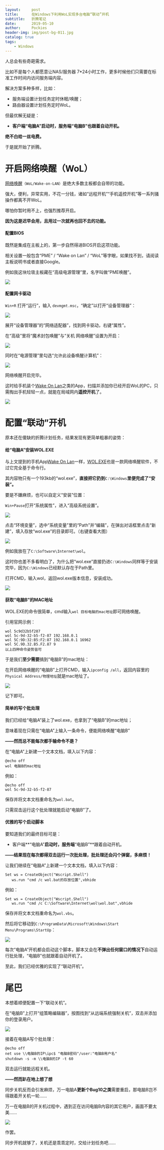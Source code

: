 ```yaml
---
layout:     post
title:      在Windows下利用WoL实现多台电脑“联动”开机
subtitle:   折腾笔记
date:       2019-05-10
author:     Pockies
header-img: img/post-bg-011.jpg
catalog: true
tags:
    - Windows
---
```


人总会有些奇葩需求。

比如不是每个人都愿意让NAS/服务器 7*24小时工作，更多时候他们只需要在标准工作时间内访问服务端内容。

解决方案多种多样，比如：

- 服务端设置计划任务定时休眠/唤醒；
- 路由器设置计划任务定时WoL。

但最优解无疑是：

- **客户端“电脑A”启动时，服务端“电脑B”也跟着自动开机。**

**绝不白给一丝电费。**

于是就开始了折腾。

# 开启网络唤醒（WoL）

[网络唤醒](https://zh.wikipedia.org/wiki/%E7%B6%B2%E8%B7%AF%E5%96%9A%E9%86%92)`（WoL/Wake-on-LAN）`是绝大多数主板都会自带的功能。

强大，便利，异常实用，不花一分钱，诸如“远程开机”“手机遥控开机”等一系列骚操作都离不开WoL。

哪怕你暂时用不上，也强烈推荐开启。

**因为这是迟早会用，且用过一次就再也回不去的功能。**

#### 配置BIOS

既然是集成在主板上的，第一步自然得进BIOS开启这项功能。

相关设置一般包含“PME” / “Wake on Lan” / “WoL”等字眼，如果找不到，请阅读主板说明书或者直接Google。

例如我这块垃圾主板藏在“高级电源管理”里，名字叫做“PME唤醒”。

![](https://raw.githubusercontent.com/Pockies/pic/master/741f9461ly1g2wassl4eij21400mm4m0.jpg)

#### 配置网卡驱动

`Win+R` 打开“运行”，输入 `devmgmt.msc`，“确定”以打开“设备管理器”：

![](https://raw.githubusercontent.com/Pockies/pic/master/%E8%BF%90%E8%A1%8C(473).png)

展开“设备管理器”的“网络适配器”，找到网卡驱动，右键“属性”。

在“高级”里将“魔术封包唤醒”与“关机 网络唤醒”设置为开启：

![](https://raw.githubusercontent.com/Pockies/pic/master/Realtek%20PCIe%20GBE%20Family%20Controller%20%E5%B1%9E%E6%80%A7(471).png)

同时在“电源管理”里勾选“允许此设备唤醒计算机”：

![](https://raw.githubusercontent.com/Pockies/pic/master/Realtek%20PCIe%20GBE%20Family%20Controller%20%E5%B1%9E%E6%80%A7(475).png)

网络唤醒开启完毕。

这时给手机装个[Wake On Lan](https://play.google.com/store/apps/details?id=co.uk.mrwebb.wakeonlan)之类的App，扫描并添加你已经开启WoL的PC，只需掏出手机轻轻一点，就能在局域网内**遥控开机**了。

![](https://raw.githubusercontent.com/Pockies/pic/master/Screenshot_20190510-171940.png)

# 配置“联动”开机

原本还在傻缺的折腾计划任务，结果发现有更简单粗暴的姿势：

#### 给“电脑A”安装WOL.EXE

与上文提到的手机App[Wake On Lan](https://play.google.com/store/apps/details?id=co.uk.mrwebb.wakeonlan)一样，[WOL.EXE](https://www.gammadyne.com/cmdline.htm#wol)也是一款网络唤醒软件，不过它完全基于命令行。

其内容物只有一个193kb的“wol.exe”，**直接把它扔到**`C:\Windows`**里便完成了“安装”。**

要是不嫌麻烦，也可以自定义“安装”位置：

`Win+Pause`打开“系统属性”，进入“高级系统设置”。

![](https://raw.githubusercontent.com/Pockies/pic/master/%E7%B3%BB%E7%BB%9F(479).png)

点击“环境变量”，选中“系统变量”里的“Path”并“编辑”，在弹出对话框里点击“新建”，填入存放“wol.exe”的目录即可。（右键查看大图）

![](https://raw.githubusercontent.com/Pockies/pic/master/%E7%BC%96%E8%BE%91%E7%8E%AF%E5%A2%83%E5%8F%98%E9%87%8F(480).png)

例如我放在了`C:\Software\Internet\wol`。

这时你也差不多看明白了，为什么把“wol.exe”直接扔进`C:\Windows`同样等于安装完毕，因为`C:\Windows`已经默认存在于Path里。

打开CMD，输入wol，返回wol.exe版本信息，安装成功。

![](https://raw.githubusercontent.com/Pockies/pic/master/Administrator_%20%E5%91%BD%E4%BB%A4%E6%8F%90%E7%A4%BA%E7%AC%A6(481).png)

#### 获取“电脑B”的MAC地址

WOL.EXE的命令很简单，cmd输入`wol 目标电脑的mac地址`即可网络唤醒。

引用官网示例：

```
wol 5c9d32b5f287
wol 5c-9d-32-b5-f2-87 192.168.0.1
wol 5C:9D:32:B5:F2:87 192.168.0.1 16962
wol 5C.9D.32.B5.F2.87 9
以上四种命令姿势皆可
```

于是我们**至少需要**搞到“电脑B”的mac地址：

在开启网络唤醒的“电脑B”上打开CMD，输入`ipconfig /all`，返回内容里的`Physical Address/物理地址`就是mac地址了。

![](https://raw.githubusercontent.com/Pockies/pic/master/Administrator_%20%E5%91%BD%E4%BB%A4%E6%8F%90%E7%A4%BA%E7%AC%A6(477).png)

记下即可。

#### 简单的写个批处理

我们已经给“电脑A”装上了wol.exe，也拿到了“电脑B”的mac地址；

意味着现在只需在“电脑A”上输入一条命令，便能网络唤醒“电脑B”

**——然而总不能每次都手输命令不是？**

在“电脑A”上新建一个文本文档，填入以下内容：

```
@echo off
wol 电脑B的mac地址
```

例如：

```
@echo off
wol 5c-9d-32-b5-f2-87
```

保存并将文本文档重命名为`wol.bat`。

只需双击运行这个批处理就能启动“电脑B”了。

#### 优雅的写个启动脚本

要知道我们的最终目标可是：

- 客户端**“电脑A”**启动时，服务端**“电脑B”**跟着自动开机。

**——结果现在每次都得双击运行一次批处理，批处理还会闪个弹窗，多麻烦！**

让我们继续在“电脑A”上新建一个文本文档，填入以下内容：

```
Set ws = CreateObject("Wscript.Shell") 
   ws.run "cmd /c wol.bat的存放位置",vbhide
```

例如：

```
Set ws = CreateObject("Wscript.Shell") 
   ws.run "cmd /c C:\Software\Internet\wol\wol.bat",vbhide
```

保存并将文本文档重命名为`wol.vbs`。

然后将它移动到`C:\ProgramData\Microsoft\Windows\Start Menu\Programs\StartUp`：

![](https://raw.githubusercontent.com/Pockies/pic/master/%E5%90%AF%E5%8A%A8(482).png)

每次“电脑A”开机都会启动这个脚本，脚本又会在**不弹出任何窗口的情况下**自动运行批处理，“电脑B”也就跟着自动开机了。

至此，我们已经优雅的实现了“联动开机”。

# 尾巴

本想着顺便配置一下“联动关机”。

在“电脑B”上打开“组策略编辑器”，按图找到“从远端系统强制关机”，双击并添加你的登录用户。

![](https://raw.githubusercontent.com/Pockies/pic/master/POCKIES-NAS%20-%20%E8%BF%9C%E7%A8%8B%E6%A1%8C%E9%9D%A2%E8%BF%9E%E6%8E%A5(483).png)

接着在电脑A写个批处理：

```
@echo off
net use \\电脑B的IP\ipc$ "电脑B密码"/user:"电脑B用户名"
shutdown -s -m \\电脑B的IP -t 60
```

双击运行就能远程关机。

**——然而趴在地上想了想**

同步关机反而会引发麻烦，万一电脑A**更新个Bug10之类**需要重启，那电脑B岂不得跟着开关机一轮......

万一在电脑B的开关机过程中，遇到正在访问电脑B内容的其它用户，画面不要太美......

![](https://raw.githubusercontent.com/Pockies/pic/master/(201)2.png)

作罢。

同步开机就够了，关机还是乖乖定时，交给计划任务吧......